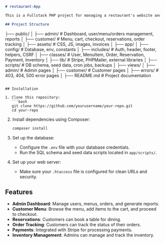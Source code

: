```markdown
# restaurant-App

This is a Fullstack PHP project for managing a restaurant's website and backend system, including a dashboard for admins and a customer-facing website with menu, cart, checkout, and reservations.

## Project Structure

```
├── public/
│   ├── admin/               # Dashboard, user/menu/orders management, reports
│   ├── customer/            # Menu, cart, checkout, reservations, order tracking
│   ├── assets/              # CSS, JS, images, invoices
│
├── app/
│   ├── config/              # Database, env, constants
│   ├── includes/            # Auth, header, footer, helpers, CSRF
│   ├── classes/             # User, MenuItem, Order, Reservation, Payment, Inventory
│   ├── lib/                 # Stripe, PHPMailer, external libraries
│   ├── scripts/             # DB schema, seed data, cron jobs, backups
│
├── views/
│   ├── admin/               # Admin pages
│   ├── customer/            # Customer pages
│   ├── errors/              # 403, 404, 500 error pages
│
├── README.md                # Project documentation
```

## Installation

1. Clone this repository:
   ```bash
   git clone https://github.com/yourusername/your-repo.git
   cd your-repo
   ```

2. Install dependencies using Composer:
   ```bash
   composer install
   ```

3. Set up the database:
   - Configure the `.env` file with your database credentials.
   - Run the SQL schema and seed data scripts located in `app/scripts/`.

4. Set up your web server:
   - Make sure your `.htaccess` file is configured for clean URLs and security.

## Features

- **Admin Dashboard**: Manage users, menus, orders, and generate reports.
- **Customer Menu**: Browse the menu, add items to the cart, and proceed to checkout.
- **Reservations**: Customers can book a table for dining.
- **Order Tracking**: Customers can track the status of their orders.
- **Payments**: Integrated with Stripe for processing payments.
- **Inventory Management**: Admins can manage and track the inventory.
```
